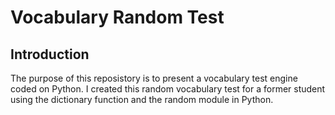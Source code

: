 # Vocabulary Random Test
## Introduction
The purpose of this reposistory is to present a vocabulary test engine coded on Python. I created this random vocabulary test for a former student using the dictionary function and the random module in Python.

